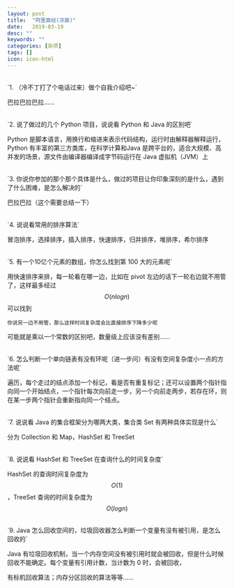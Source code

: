 ```yaml
---
layout: post
title:  "阿里面经(凉面)"
date:   2019-03-19
desc: ""
keywords: ""
categories: [杂项]
tags: []
icon: icon-html
---
```


<br />
`1. （冷不丁打了个电话过来）做个自我介绍吧~`

巴拉巴拉巴拉......


<br />
`2. 说了做过的几个 Python 项目，说说看 Python 和 Java 的区别吧`

Python 是脚本语言，用换行和缩进来表示代码结构，运行时由解释器解释运行，Python 有丰富的第三方类库，在科学计算和Java 是跨平台的，适合大规模、高并发的场景，源文件由编译器编译成字节码运行在 Java 虚拟机（JVM）上

<br />
`3. 你说你参加的那个那个具体是什么，做过的项目让你印象深刻的是什么，遇到了什么困难，是怎么解决的`

巴拉巴拉（这个需要总结一下）

<br />
`4. 说说看常用的排序算法`

冒泡排序，选择排序，插入排序，快速排序，归并排序，堆排序，希尔排序

<br />
`5. 有一个10亿个元素的数组，你怎么找到第 100 大的元素呢`

用快速排序来排，每一轮看在哪一边，比如在 pivot 左边的话下一轮右边就不用管了，这样最多经过 $$O(nlogn)$$ 可以找到

`你说另一边不用管，那么这样时间复杂度会比直接排序下降多少呢`

可能就是乘以一个常数的区别吧，数量级上应该没有差别......

<br />
`6. 怎么判断一个单向链表有没有环呢（进一步问）有没有空间复杂度小一点的方法呢`

遍历，每个走过的结点添加一个标记，看是否有重复标记；还可以设置两个指针指向同一个开始结点，一个指针每次向前走一步，另一个向前走两步，若存在环，则在某一步两个指针会重新指向同一个结点。

<br />
`7. 说说看 Java 的集合框架分为哪两大类，集合类 Set 有两种具体实现是什么`

分为 Collection 和 Map，HashSet 和 TreeSet

<br />
`8. 说说看 HashSet 和 TreeSet 在查询什么的时间复杂度`

HashSet 的查询时间复杂度为 $$O(1)$$，TreeSet 查询的时间复杂度为 $$O(logn)$$

<br />
`9. Java 怎么回收空间的，垃圾回收器怎么判断一个变量有没有被引用，是怎么回收的`

Java 有垃圾回收机制，当一个内存空间没有被引用时就会被回收，但是什么时候回收不能确定。每个变量有引用计数，当计数为 0 时，会被回收，

有标机回收算法；内存分区回收的算法等等......
 